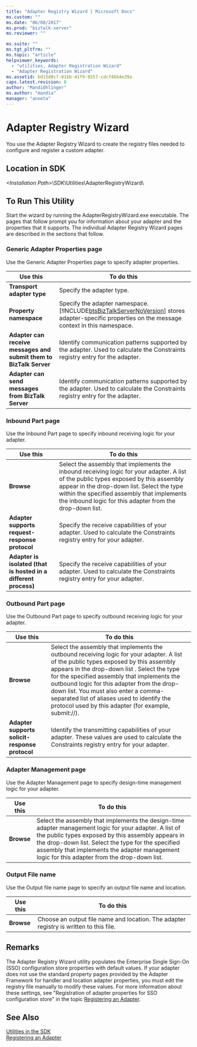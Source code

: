 ```yaml
---
title: "Adapter Registry Wizard | Microsoft Docs"
ms.custom: ""
ms.date: "06/08/2017"
ms.prod: "biztalk-server"
ms.reviewer: ""

ms.suite: ""
ms.tgt_pltfrm: ""
ms.topic: "article"
helpviewer_keywords: 
  - "utilities, Adapter Registration Wizard"
  - "Adapter Registration Wizard"
ms.assetid: bd15d0c7-01bb-41f9-9157-cdcf4bb4e39a
caps.latest.revision: 8
author: "MandiOhlinger"
ms.author: "mandia"
manager: "anneta"
---
```

# Adapter Registry Wizard
You use the Adapter Registry Wizard to create the registry files needed to configure and register a custom adapter.  
  
## Location in SDK  
 *\<Installation Path>*\SDK\Utilities\AdapterRegistryWizard\  
  
## To Run This Utility  
 Start the wizard by running the AdapterRegistryWizard.exe executable. The pages that follow prompt you for information about your adapter and the properties that it supports. The individual Adapter Registry Wizard pages are described in the sections that follow.  
  
### Generic Adapter Properties page  
 Use the Generic Adapter Properties page to specify adapter properties.  
  
|Use this|To do this|  
|--------------|----------------|  
|**Transport adapter type**|Specify the adapter type.|  
|**Property namespace**|Specify the adapter namespace. [!INCLUDE[btsBizTalkServerNoVersion](../includes/btsbiztalkservernoversion-md.md)] stores adapter-specific properties on the message context in this namespace.|  
|**Adapter can receive messages and submit them to BizTalk Server**|Identify communication patterns supported by the adapter. Used to calculate the Constraints registry entry for the adapter.|  
|**Adapter can send messages from BizTalk Server**|Identify communication patterns supported by the adapter. Used to calculate the Constraints registry entry for the adapter.|  
  
### Inbound Part page  
 Use the Inbound Part page to specify inbound receiving logic for your adapter.  
  
|Use this|To do this|  
|--------------|----------------|  
|**Browse**|Select the assembly that implements the inbound receiving logic for your adapter. A list of the public types exposed by this assembly appear in the drop-down list. Select the type within the specified assembly that implements the inbound logic for this adapter from the drop-down list.|  
|**Adapter supports request-response protocol**|Specify the receive capabilities of your adapter. Used to calculate the Constraints registry entry for your adapter.|  
|**Adapter is isolated (that is hosted in a different process)**|Specify the receive capabilities of your adapter. Used to calculate the Constraints registry entry for your adapter.|  
  
### Outbound Part page  
 Use the Outbound Part page to specify outbound receiving logic for your adapter.  
  
|Use this|To do this|  
|--------------|----------------|  
|**Browse**|Select the assembly that implements the outbound receiving logic for your adapter. A list of the public types exposed by this assembly appears in the drop-down list . Select the type for the specified assembly that implements the outbound logic for this adapter from the drop-down list. You must also enter a comma-separated list of aliases used to identify the protocol used by this adapter (for example, submit://).|  
|**Adapter supports solicit-response protocol**|Identify the transmitting capabilities of your adapter. These values are used to calculate the Constraints registry entry for your adapter.|  
  
### Adapter Management page  
 Use the Adapter Management page to specify design-time management logic for your adapter.  
  
|Use this|To do this|  
|--------------|----------------|  
|**Browse**|Select the assembly that implements the design-time adapter management logic for your adapter. A list of the public types exposed by this assembly appears in the drop-down list. Select the type for the specified assembly that implements the adapter management logic for this adapter from the drop-down list.|  
  
### Output File name  
 Use the Output file name page to specify an output file name and location.  
  
|Use this|To do this|  
|--------------|----------------|  
|**Browse**|Choose an output file name and location. The adapter registry is written to this file.|  
  
## Remarks  
 The Adapter Registry Wizard utility populates the Enterprise Single Sign-On (SSO) configuration store properties with default values. If your adapter does not use the standard property pages provided by the Adapter Framework for handler and location adapter properties, you must edit the registry file manually to modify these values. For more information about these settings, see "Registration of adapter properties for SSO configuration store" in the topic [Registering an Adapter](../core/registering-an-adapter.md).  
  
## See Also  
 [Utilities in the SDK](../core/utilities-in-the-sdk.md)   
 [Registering an Adapter](../core/registering-an-adapter.md)